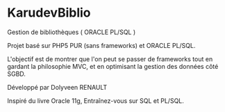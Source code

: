 KarudevBiblio
=============

Gestion de bibliothèques ( ORACLE PL/SQL )

Projet basé sur PHP5 PUR (sans frameworks) et ORACLE PL/SQL.

L'objectif est de montrer que l'on peut se passer de frameworks tout en gardant la philosophie MVC, et en optimisant la gestion des données côté SGBD.

Développé par Dolyveen RENAULT

Inspiré du livre  Oracle 11g, Entraînez-vous sur SQL et PL/SQL.
